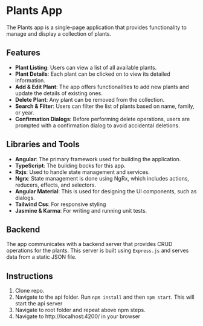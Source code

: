 # Plants App

The Plants app is a single-page application that provides functionality to manage and display a collection of plants.

## Features

- **Plant Listing**: Users can view a list of all available plants.
- **Plant Details**: Each plant can be clicked on to view its detailed information.
- **Add & Edit Plant**: The app offers functionalities to add new plants and update the details of existing ones.
- **Delete Plant**: Any plant can be removed from the collection.
- **Search & Filter**: Users can filter the list of plants based on name, family, or year.
- **Confirmation Dialogs**: Before performing delete operations, users are prompted with a confirmation dialog to avoid accidental deletions.

## Libraries and Tools

- **Angular**: The primary framework used for building the application.
- **TypeScript**: The building bocks for this app.
- **Rxjs**: Used to handle state management and services.
- **Ngrx**: State management is done using NgRx, which includes actions, reducers, effects, and selectors.
- **Angular Material**: This is used for designing the UI components, such as dialogs.
- **Tailwind Css**: For responsive styling
- **Jasmine & Karma**: For writing and running unit tests.

## Backend

The app communicates with a backend server that provides CRUD operations for the plants. This server is built using `Express.js` and serves data from a static JSON file.

## Instructions

1. Clone repo.
2. Navigate to the api folder. Run `npm install` and then `npm start`. This will start the api server
3. Navigate to root folder and repeat above npm steps.
4. Navigate to http://localhost:4200/ in your browser

